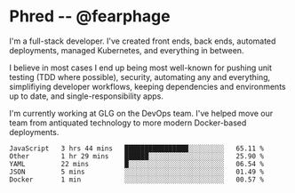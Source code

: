 # Phred -- @fearphage

I'm a full-stack developer. I've created front ends, back ends, automated deployments, managed
Kubernetes, and everything in between.

I believe in most cases I end up being most well-known for pushing unit testing (TDD where possible),
security, automating any and everything, simplifiying developer workflows, keeping dependencies and
environments up to date, and single-responsibility apps.

I'm currently working at GLG on the DevOps team. I've helped move our team from antiquated
technology to more modern Docker-based deployments.

<!--START_SECTION:waka-->
```text
JavaScript   3 hrs 44 mins   ████████████████░░░░░░░░░   65.11 % 
Other        1 hr 29 mins    ██████░░░░░░░░░░░░░░░░░░░   25.90 % 
YAML         22 mins         █░░░░░░░░░░░░░░░░░░░░░░░░   06.54 % 
JSON         5 mins          ░░░░░░░░░░░░░░░░░░░░░░░░░   01.49 % 
Docker       1 min           ░░░░░░░░░░░░░░░░░░░░░░░░░   00.57 %
```
<!--END_SECTION:waka-->
